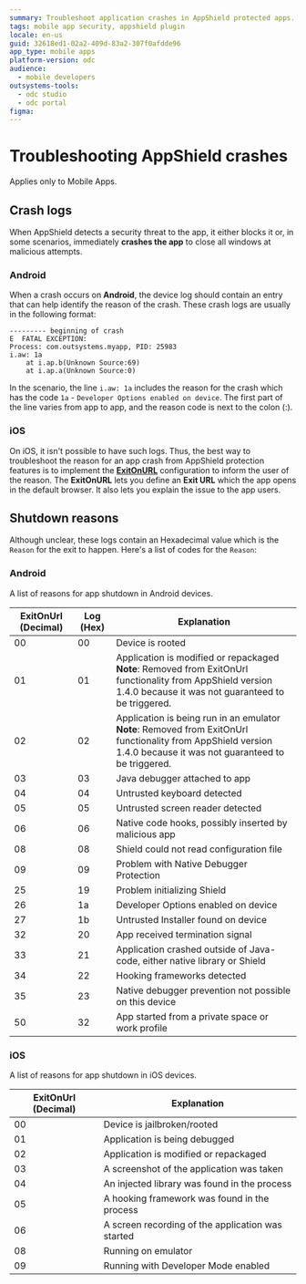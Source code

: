 ```yaml
---
summary: Troubleshoot application crashes in AppShield protected apps.
tags: mobile app security, appshield plugin
locale: en-us
guid: 32618ed1-02a2-409d-83a2-307f0afdde96
app_type: mobile apps
platform-version: odc
audience:
  - mobile developers
outsystems-tools:
  - odc studio
  - odc portal
figma:
---
```


# Troubleshooting AppShield crashes

<div class="info" markdown="1">

Applies only to Mobile Apps.

</div>

## Crash logs

When AppShield detects a security threat to the app, it either blocks it or, in some scenarios, immediately **crashes the app** to close all windows at malicious attempts.

### Android

When a crash occurs on **Android**, the device log should contain an entry that can help identify the reason of the crash.
These crash logs are usually in the following format:

``` 
--------- beginning of crash
E  FATAL EXCEPTION: 
Process: com.outsystems.myapp, PID: 25983
i.aw: 1a
	at i.ap.b(Unknown Source:69)
	at i.ap.a(Unknown Source:0)
```

In the scenario, the line `i.aw: 1a` includes the reason for the crash which has the code `1a` - `Developer Options enabled on device`.
The first part of the line varies from app to app, and the reason code is next to the colon (:).

### iOS

On iOS, it isn't possible to have such logs. Thus, the best way to troubleshoot the reason for an app crash from AppShield protection features is to implement the **[ExitOnURL](ExitOnUrl.md)** configuration to inform the user of the reason. The **ExitOnURL** lets you define an **Exit URL** which the app opens in the default browser. It also lets you explain the issue to the app users.

## Shutdown reasons

Although unclear, these logs contain an Hexadecimal value which is the `Reason` for the exit to happen. Here's a list of codes for the `Reason`:

### Android

A list of reasons for app shutdown in Android devices.

| ExitOnUrl (Decimal)| Log (Hex) | Explanation                                                  |
| ------- | ------- | ------------------------------------------------------------------------- |
| 00      | 00      | Device is rooted                                                          |
| 01      | 01      | Application is modified or repackaged<br />**Note**: Removed from ExitOnUrl functionality from AppShield version 1.4.0 because it was not guaranteed to be triggered.|
| 02      | 02      | Application is being run in an emulator<br />**Note**: Removed from ExitOnUrl functionality from AppShield version 1.4.0 because it was not guaranteed to be triggered.|
| 03      | 03      | Java debugger attached to app                                             |
| 04      | 04      | Untrusted keyboard detected                                               |
| 05      | 05      | Untrusted screen reader detected                                          |
| 06      | 06      | Native code hooks, possibly inserted by malicious app                     |
| 08      | 08      | Shield could not read configuration file                                  |
| 09      | 09      | Problem with Native Debugger Protection                                   |
| 25      | 19      | Problem initializing Shield                                               |
| 26      | 1a      | Developer Options enabled on device                                       |
| 27      | 1b      | Untrusted Installer found on device                                       |
| 32      | 20      | App received termination signal                                           |
| 33      | 21      | Application crashed outside of Java-code, either native library or Shield |
| 34      | 22      | Hooking frameworks detected                                               |
| 35      | 23      | Native debugger prevention not possible on this device                    |
| 50      | 32      | App started from a private space or work profile                          |

### iOS 

A list of reasons for app shutdown in iOS devices.

| ExitOnUrl (Decimal)| Explanation   						  |
| ------- | ------------------------------------------------- |
| 00      | Device is jailbroken/rooted                       |
| 01      | Application is being debugged                     |
| 02      | Application is modified or repackaged             |
| 03      | A screenshot of the application was taken         |
| 04      | An injected library was found in the process      |
| 05      | A hooking framework was found in the process      |
| 06      | A screen recording of the application was started |
| 08      | Running on emulator                               |
| 09      | Running with Developer Mode enabled               |

